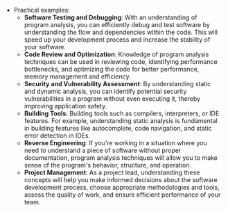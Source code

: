 - Practical examples:
	- **Software Testing and Debugging**: With an understanding of program analysis, you can efficiently debug and test software by understanding the flow and dependencies within the code. This will speed up your development process and increase the stability of your software.
	- **Code Review and Optimization**: Knowledge of program analysis techniques can be used in reviewing code, identifying performance bottlenecks, and optimizing the code for better performance, memory management and efficiency.
	- **Security and Vulnerability Assessment**: By understanding static and dynamic analysis, you can identify potential security vulnerabilities in a program without even executing it, thereby improving application safety.
	- **Building Tools**: Building tools such as compilers, interpreters, or IDE features. For example, understanding static analysis is fundamental in building features like autocomplete, code navigation, and static error detection in IDEs.
	- **Reverse Engineering**: If you're working in a situation where you need to understand a piece of software without proper documentation, program analysis techniques will allow you to make sense of the program's behavior, structure, and operation.
	- **Project Management**: As a project lead, understanding these concepts will help you make informed decisions about the software development process, choose appropriate methodologies and tools, assess the quality of work, and ensure efficient performance of your team.